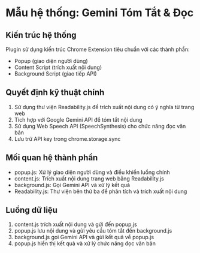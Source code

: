 # Mẫu hệ thống: Gemini Tóm Tắt & Đọc

## Kiến trúc hệ thống
Plugin sử dụng kiến trúc Chrome Extension tiêu chuẩn với các thành phần:
- Popup (giao diện người dùng)
- Content Script (trích xuất nội dung)
- Background Script (giao tiếp API)

## Quyết định kỹ thuật chính
1. Sử dụng thư viện Readability.js để trích xuất nội dung có ý nghĩa từ trang web
2. Tích hợp với Google Gemini API để tóm tắt nội dung
3. Sử dụng Web Speech API (SpeechSynthesis) cho chức năng đọc văn bản
4. Lưu trữ API key trong chrome.storage.sync

## Mối quan hệ thành phần
- popup.js: Xử lý giao diện người dùng và điều khiển luồng chính
- content.js: Trích xuất nội dung trang web bằng Readability.js
- background.js: Gọi Gemini API và xử lý kết quả
- Readability.js: Thư viện bên thứ ba để phân tích và trích xuất nội dung

## Luồng dữ liệu
1. content.js trích xuất nội dung và gửi đến popup.js
2. popup.js lưu nội dung và gửi yêu cầu tóm tắt đến background.js
3. background.js gọi Gemini API và gửi kết quả về popup.js
4. popup.js hiển thị kết quả và xử lý chức năng đọc văn bản